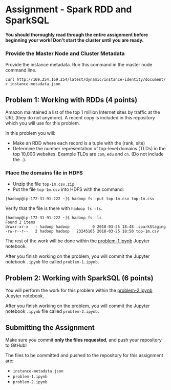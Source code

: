 # Assignment - Spark RDD and SparkSQL

**You should thoroughly read through the entire assignment before beginning your work! Don't start the cluster until you are ready.**

### Provide the Master Node and Cluster Metadata

Provide the instance metadata. Run this command in the master node command line.

```
curl http://169.254.169.254/latest/dynamic/instance-identity/document/ > instance-metadata.json
```


## Problem 1: Working with RDDs (4 points)

Amazon maintained a list of the top 1 million Internet sites by traffic at the URL (they do not anymore). A recent copy is included in this repository which you will use for this problem. 

In this problem you will:

* Make an RDD where each record is a tuple with the (rank, site)
* Determine the number representation of top-level domains (TLDs) in the top 10,000 websites. Example TLDs are `com`, `edu` and `cn`. (Do not include the `.`). 

### Place the domains file in HDFS

* Unzip the file `top-1m.csv.zip`
* Put the file `top-1m.csv` into HDFS with the command:

```
[hadoop@ip-172-31-91-222 ~]$ hadoop fs -put top-1m.csv top-1m.csv
```

Verify that the file is there with `hadoop fs -ls`.

```
[hadoop@ip-172-31-91-222 ~]$ hadoop fs -ls
Found 2 items
drwxr-xr-x   - hadoop hadoop          0 2018-03-25 18:48 .sparkStaging
-rw-r--r--   2 hadoop hadoop   23245165 2018-03-25 18:50 top-1m.csv
```

The rest of the work will be done within the [problem-1.ipynb](problem-1.ipynb) Jupyter notebook.

After you finish working on the problem, you will commit the Jupyter notebook `.ipynb` file called `problem-1.ipynb.`

## Problem 2: Working with SparkSQL (6 points)

You will perform the work for this problem within the [problem-2.ipynb](problem-2.ipynb) Jupyter notebook.

After you finish working on the problem, you will commit the Jupyter notebook `.ipynb` file called `problem-2.ipynb.`

## Submitting the Assignment

Make sure you commit **only the files requested**, and push your repository to GitHub!

The files to be committed and pushed to the repository for this assignment are:

* `instance-metadata.json`
* `problem-1.ipynb`
* `problem-2.ipynb`
